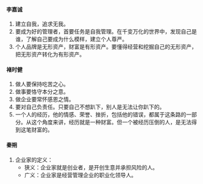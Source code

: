 #### 李嘉诚
1. 建立自我，追求无我。
2. 要成为好的管理者，首要任务是自我管理。在千变万化的世界中，发现自己是谁，了解自己要成为什么模样，建立个人尊严。
3. 个人品牌是无形资产，财富是有形资产。要懂得经营和挖掘自己的无形资产，把无形资产转化为有形资产。

#### 褚时健
1. 做人要保持吃苦之心。
2. 做事要恪守本分之意。
3. 做企业要常怀感恩之情。
4. 要对自己负责任。只要自己不想趴下，别人是无法让你趴下的。
5. 一个人的经历，他的情感、荣誉、挫折，包括他的错误，都属于这条路的一部分。从这个角度来讲，经历就是一种财富。但一个被经历压倒的人，是无法得到这笔财富的。

#### 秦朔
1. 企业家的定义：
    * 狭义：企业家就是创业者，是开创生意并承担风险的人。
    * 广义：企业家是经营管理企业的职业化领导人。